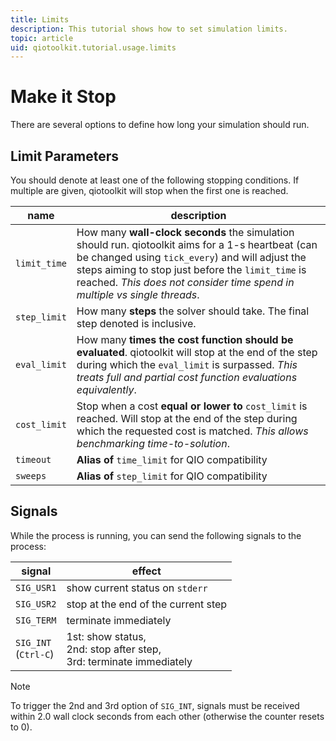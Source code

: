 ```yaml
---
title: Limits
description: This tutorial shows how to set simulation limits.
topic: article
uid: qiotoolkit.tutorial.usage.limits
---
```


Make it Stop
============

There are several options to define how long your simulation should
run.

Limit Parameters
----------------

You should denote at least one of the following stopping conditions. If multiple are given, qiotoolkit will stop when the first one is reached.

| name | description |
| ---- | ----------- |
| `limit_time` | How many **wall-clock seconds** the simulation should run. qiotoolkit aims for a 1-s heartbeat (can be changed using `tick_every`) and will adjust the steps aiming to stop just before the `limit_time` is reached. _This does not consider time spend in multiple vs single threads_. |
| `step_limit` | How many **steps** the solver should take. The final step denoted is inclusive. |
| `eval_limit` | How many **times the cost function should be evaluated**. qiotoolkit will stop at the end of the step during which the `eval_limit` is surpassed. _This treats full and partial cost function evaluations equivalently_. |
| `cost_limit` | Stop when a cost **equal or lower to** `cost_limit` is reached. Will stop at the end of the step during which the requested cost is matched. _This allows benchmarking time-to-solution_.
| `timeout`    | **Alias of** `time_limit` for QIO compatibility |
| `sweeps`     | **Alias of** `step_limit` for QIO compatibility |

Signals
-------

While the process is running, you can send the following signals to the process:

| signal | effect |
| ------ | ------ |
| `SIG_USR1` | show current status on `stderr` |
| `SIG_USR2` | stop at the end of the current step |
| `SIG_TERM` | terminate immediately |
| `SIG_INT` <br/> (`Ctrl-C`) | 1st: show status,<br/> 2nd: stop after step, <br/>3rd: terminate immediately |

> [!NOTE]
> To trigger the 2nd and 3rd option of `SIG_INT`, signals must be received
> within 2.0 wall clock seconds from each other (otherwise the counter resets
> to 0).




